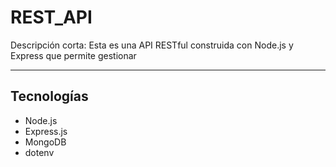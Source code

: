 # REST_API

Descripción corta: Esta es una API RESTful construida con Node.js y Express que permite gestionar

---

## Tecnologías

- Node.js
- Express.js
- MongoDB
- dotenv
